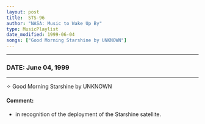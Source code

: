 ```yaml
---
layout: post
title:  STS-96
author: "NASA: Music to Wake Up By"
type: MusicPlaylist
date_modified: 1999-06-04
songs: ["Good Morning Starshine by UNKNOWN"]
---
```


----
### DATE: June 04, 1999
----
✧ Good Morning Starshine by UNKNOWN

#### Comment:
* in recognition of the deployment of the Starshine satellite.



<br/>
<center>
	<a target="_blank"
	   href="https://twitter.com/intent/tweet?hashtags=Space,NASA,Playlist,NASAWakeupCalls,SpaceProgram&text={{ page.author}}, '{{ page.songs.first }}' {{ page.title }}, {{ page.date | date: '%B %d, %Y' }}. {{ site.url }}{{ page.url }}&via=nasawakeupcalls"><i class="fab fa-twitter" alt="Tweet this page" style="font-size: 1.3em;"></i></a>
	&nbsp; 	<i class="fas fa-user-astronaut" style="font-size: 1.5em;"></i> &nbsp;
    <a type="amzn" search="'Good Morning Starshine by UNKNOWN'" category="popular music">
    <i class="fab fa-amazon" style="font-size: 1.3em;"></i></a>
</center>
